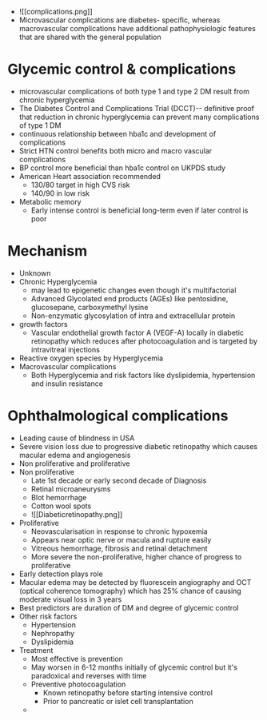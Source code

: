 - ![[complications.png]]
- Microvascular complications are diabetes- specific, whereas macrovascular complications have additional pathophysiologic features that are shared with the general population 
# Glycemic control & complications 
- microvascular complications of both type 1 and type 2 DM result from chronic hyperglycemia 
- The Diabetes Control and Complications Trial (DCCT)--  definitive proof that reduction in chronic hyperglycemia can prevent many complications of type 1 DM
- continuous relationship between hba1c and development of complications
- Strict HTN control benefits both micro and macro vascular complications 
- BP control more beneficial than hba1c control on UKPDS study 
- American Heart association recommended
	- 130/80 target in high CVS risk 
	- 140/90 in low risk 
- Metabolic memory
	- Early intense control is beneficial long-term even if later control is poor 
# Mechanism
- Unknown
- Chronic Hyperglycemia 
	- may lead to epigenetic changes even though it's multifactorial
	- Advanced Glycolated end products (AGEs) like pentosidine, glucosepane, carboxymethyl lysine 
	- Non-enzymatic glycosylation of intra and extracellular protein
- growth factors
	- Vascular endothelial growth factor A (VEGF-A) locally in diabetic retinopathy which reduces after photocoagulation and is targeted by intravitreal injections 
- Reactive oxygen species by Hyperglycemia
- Macrovascular complications
	- Both Hyperglycemia and risk factors like dyslipidemia, hypertension and insulin resistance
# Ophthalmological complications
- Leading cause of blindness in USA 
- Severe vision loss due to progressive diabetic retinopathy which causes macular edema and angiogenesis 
- Non proliferative and proliferative 
- Non proliferative
	- Late 1st decade or early second decade of Diagnosis
	- Retinal microaneurysms 
	- Blot hemorrhage
	- Cotton wool spots 
	- ![[Diabeticretinopathy.png]]
- Proliferative
	- Neovascularisation in response to chronic hypoxemia 
	- Appears near optic nerve or macula and rupture easily 
	- Vitreous hemorrhage, fibrosis and retinal detachment
	- More severe the non-proliferative, higher chance of progress to proliferative 
- Early detection plays role 
- Macular edema may be detected by fluorescein angiography and OCT (optical coherence tomography) which has 25% chance of causing moderate visual loss in 3 years 
- Best predictors are duration of DM and degree of glycemic control 
- Other risk factors
	- Hypertension
	- Nephropathy
	- Dyslipidemia
- Treatment
	- Most effective is prevention
	- May worsen in 6-12 months initially of glycemic control but it's paradoxical and reverses with time 
	- Preventive photocoagulation
		- Known retinopathy before starting intensive control 
		- Prior to pancreatic or islet cell transplantation 
	- 